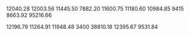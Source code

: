 12040.28 12003.56 11445.50 7882.20 11600.75 11180.60 10984.85 9415 8663.92 95216.66

12196.79 11264.91 11948.48 3400  38810.18 12395.67 9531.84

 